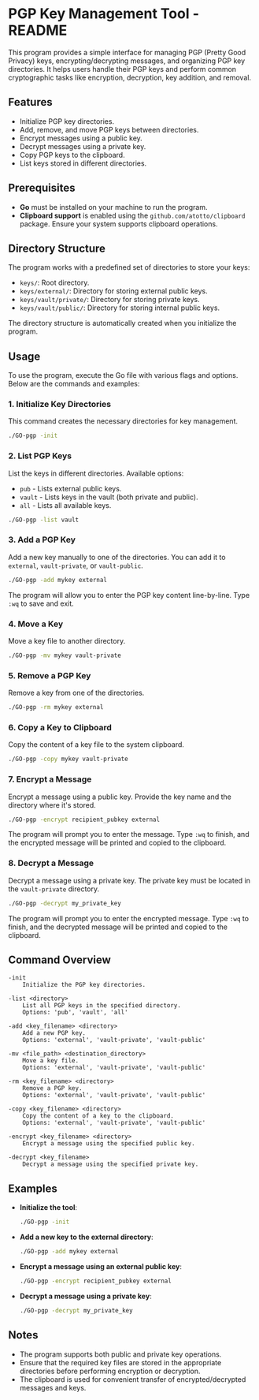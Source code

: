 # PGP Key Management Tool - README

This program provides a simple interface for managing PGP (Pretty Good Privacy) keys, encrypting/decrypting messages, and organizing PGP key directories. It helps users handle their PGP keys and perform common cryptographic tasks like encryption, decryption, key addition, and removal.

## Features

- Initialize PGP key directories.
- Add, remove, and move PGP keys between directories.
- Encrypt messages using a public key.
- Decrypt messages using a private key.
- Copy PGP keys to the clipboard.
- List keys stored in different directories.

## Prerequisites

- **Go** must be installed on your machine to run the program.
- **Clipboard support** is enabled using the `github.com/atotto/clipboard` package. Ensure your system supports clipboard operations.

## Directory Structure

The program works with a predefined set of directories to store your keys:
- `keys/`: Root directory.
- `keys/external/`: Directory for storing external public keys.
- `keys/vault/private/`: Directory for storing private keys.
- `keys/vault/public/`: Directory for storing internal public keys.

The directory structure is automatically created when you initialize the program.

## Usage

To use the program, execute the Go file with various flags and options. Below are the commands and examples:

### 1. Initialize Key Directories

This command creates the necessary directories for key management.

```bash
./GO-pgp -init
```

### 2. List PGP Keys

List the keys in different directories. Available options:
- `pub` - Lists external public keys.
- `vault` - Lists keys in the vault (both private and public).
- `all` - Lists all available keys.

```bash
./GO-pgp -list vault
```

### 3. Add a PGP Key

Add a new key manually to one of the directories. You can add it to `external`, `vault-private`, or `vault-public`.

```bash
./GO-pgp -add mykey external
```

The program will allow you to enter the PGP key content line-by-line. Type `:wq` to save and exit.

### 4. Move a Key

Move a key file to another directory.

```bash
./GO-pgp -mv mykey vault-private
```

### 5. Remove a PGP Key

Remove a key from one of the directories.

```bash
./GO-pgp -rm mykey external
```

### 6. Copy a Key to Clipboard

Copy the content of a key file to the system clipboard.

```bash
./GO-pgp -copy mykey vault-private
```

### 7. Encrypt a Message

Encrypt a message using a public key. Provide the key name and the directory where it's stored.

```bash
./GO-pgp -encrypt recipient_pubkey external
```

The program will prompt you to enter the message. Type `:wq` to finish, and the encrypted message will be printed and copied to the clipboard.

### 8. Decrypt a Message

Decrypt a message using a private key. The private key must be located in the `vault-private` directory.

```bash
./GO-pgp -decrypt my_private_key
```

The program will prompt you to enter the encrypted message. Type `:wq` to finish, and the decrypted message will be printed and copied to the clipboard.

## Command Overview

```plaintext
-init
	Initialize the PGP key directories.

-list <directory>
	List all PGP keys in the specified directory.
	Options: 'pub', 'vault', 'all'

-add <key_filename> <directory>
	Add a new PGP key.
	Options: 'external', 'vault-private', 'vault-public'

-mv <file_path> <destination_directory>
	Move a key file.
	Options: 'external', 'vault-private', 'vault-public'

-rm <key_filename> <directory>
	Remove a PGP key.
	Options: 'external', 'vault-private', 'vault-public'

-copy <key_filename> <directory>
	Copy the content of a key to the clipboard.
	Options: 'external', 'vault-private', 'vault-public'

-encrypt <key_filename> <directory>
	Encrypt a message using the specified public key.

-decrypt <key_filename>
	Decrypt a message using the specified private key.
```

## Examples

- **Initialize the tool**:
  ```bash
  ./GO-pgp -init
  ```

- **Add a new key to the external directory**:
  ```bash
  ./GO-pgp -add mykey external
  ```

- **Encrypt a message using an external public key**:
  ```bash
  ./GO-pgp -encrypt recipient_pubkey external
  ```

- **Decrypt a message using a private key**:
  ```bash
  ./GO-pgp -decrypt my_private_key
  ```

## Notes

- The program supports both public and private key operations.
- Ensure that the required key files are stored in the appropriate directories before performing encryption or decryption.
- The clipboard is used for convenient transfer of encrypted/decrypted messages and keys.
